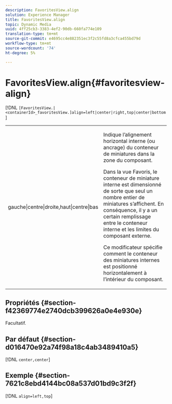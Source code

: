 ```yaml
---
description: FavoritesView.align
solution: Experience Manager
title: FavoritesView.align
topic: Dynamic Media
uuid: 4ff25cb3-3383-4ef2-90db-660fa774e109
translation-type: tm+mt
source-git-commit: e4695cc4e882351ec3f2c55fd8a3cfca455bd79d
workflow-type: tm+mt
source-wordcount: '74'
ht-degree: 5%

---
```



# FavoritesView.align{#favoritesview-align}

[!DNL `[FavoritesView.|<containerId>_favoritesView.]align=left|center|right,top|center|bottom`]

<table id="table_2B109D2F91E64B5382B31921C3780FA5"> 
 <tbody> 
  <tr> 
   <td colname="col1"> <p><span class="codeph"> gauche|centre|droite,haut|centre|bas</span> </p> </td> 
   <td colname="col2"> <p> Indique l’alignement horizontal interne (ou ancrage) du conteneur de miniatures dans la zone du composant. </p> <p>Dans la vue Favoris, le conteneur de miniature interne est dimensionné de sorte que seul un nombre entier de miniatures s’affichent. En conséquence, il y a un certain remplissage entre le conteneur interne et les limites du composant externe. </p> <p>Ce modificateur spécifie comment le conteneur des miniatures internes est positionné horizontalement à l’intérieur du composant. </p> </td> 
  </tr> 
 </tbody> 
</table>

## Propriétés {#section-f42369774e2740dcb399626a0e4e930e}

Facultatif.

## Par défaut {#section-d016470e92a74f98a18c4ab3489410a5}

[!DNL `center,center`]

## Exemple {#section-7621c8ebd4144bc08a537d01bd9c3f2f}

[!DNL `align=left,top`]
